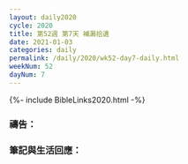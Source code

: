 ```yaml
---
layout: daily2020
cycle: 2020
title: 第52週 第7天 補漏拾遺
date: 2021-01-03
categories: daily
permalink: /daily/2020/wk52-day7-daily.html
weekNum: 52
dayNum: 7
---
```


{%- include BibleLinks2020.html -%}

### 禱告：

### 筆記與生活回應：
